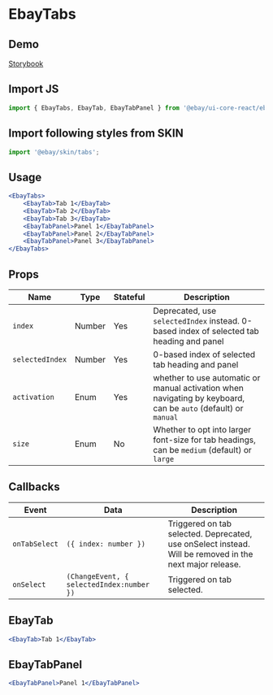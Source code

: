 # EbayTabs

## Demo
[Storybook](https://opensource.ebay.com/ebayui-core-react/main/?path=/story/navigation-disclosure-ebay-tabs--default-tabs)

## Import JS
```jsx harmony
import { EbayTabs, EbayTab, EbayTabPanel } from '@ebay/ui-core-react/ebay-tabs'
```
## Import following styles from SKIN
```jsx harmony
import '@ebay/skin/tabs';
```

## Usage
```jsx harmony
<EbayTabs>
    <EbayTab>Tab 1</EbayTab>
    <EbayTab>Tab 2</EbayTab>
    <EbayTab>Tab 3</EbayTab>
    <EbayTabPanel>Panel 1</EbayTabPanel>
    <EbayTabPanel>Panel 2</EbayTabPanel>
    <EbayTabPanel>Panel 3</EbayTabPanel>
</EbayTabs>
```

## Props

Name | Type | Stateful | Description
--- | --- | --- | ---
`index` |Number | Yes | Deprecated, use `selectedIndex` instead. 0-based index of selected tab heading and panel
`selectedIndex` |Number | Yes | 0-based index of selected tab heading and panel
`activation` | Enum | Yes | whether to use automatic or manual activation when navigating by keyboard, can be `auto` (default) or `manual`
`size` | Enum | No | Whether to opt into larger font-size for tab headings, can be `medium` (default) or `large`

## Callbacks

| Event         | Data                                      | Description                                                                                             |
|---------------|-------------------------------------------|---------------------------------------------------------------------------------------------------------|
| `onTabSelect` | `({ index: number })`                     | Triggered on tab selected. Deprecated, use onSelect instead. Will be removed in the next major release. |
| `onSelect`    | `(ChangeEvent, { selectedIndex:number })` | Triggered on tab selected.                                                                              |

## EbayTab

```jsx harmony
<EbayTab>Tab 1</EbayTab>
```

## EbayTabPanel
```jsx harmony
<EbayTabPanel>Panel 1</EbayTabPanel>
```
